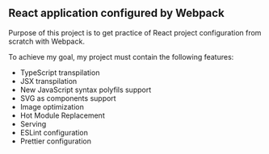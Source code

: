 ## React application configured by Webpack

Purpose of this project is to get practice of React project configuration from scratch with Webpack.

To achieve my goal, my project must contain the following features:
* TypeScript transpilation 
* JSX transpilation
* New JavaScript syntax polyfils support
* SVG as components support
* Image optimization
* Hot Module Replacement
* Serving
* ESLint configuration
* Prettier configuration
